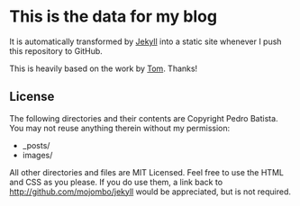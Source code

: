 # This is the data for my blog

It is automatically transformed by [Jekyll](http://github.com/mojombo/jekyll)
into a static site whenever I push this repository to GitHub.

This is heavily based on the work by [Tom](https://github.com/mojombo/mojombo.github.io).
Thanks!

## License

The following directories and their contents are Copyright Pedro Batista.
You may not reuse anything therein without my permission:

* \_posts/
* images/

All other directories and files are MIT Licensed. Feel free to use the HTML and
CSS as you please. If you do use them, a link back to
http://github.com/mojombo/jekyll would be appreciated, but is not required.
